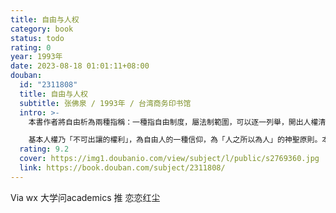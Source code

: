 ```yaml
---
title: 自由与人权
category: book
status: todo
rating: 0
year: 1993年
date: 2023-08-18 01:01:11+08:00
douban:
  id: "2311808"
  title: 自由与人权
  subtitle: 张佛泉 / 1993年 / 台湾商务印书馆
  intro: >-
    本書作者將自由析為兩種指稱：一種指自由制度，屬法制範圍，可以逐一列舉，開出人權清單，載於構成法之首，保障人之內心生活，使之不受政治的及個人間的干優；一種指人的內心生活，屬道德的範圍，是政治權力干涉不到、組織不起來的。此兩種指稱下的自由，分立的「意義系統」，不容混淆。

    基本人權乃「不可出讓的權利」，為自由人的一種信仰，為「人之所以為人」的神聖原則。本書推理謹嚴，行文深刻有力，是一部權威性的學術鉅著。
  rating: 9.2
  cover: https://img1.doubanio.com/view/subject/l/public/s2769360.jpg
  link: https://book.douban.com/subject/2311808/
---
```


Via wx 大学问academics 推 恋恋红尘
